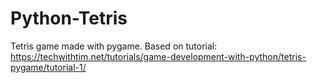 # Python-Tetris

Tetris game made with pygame.
Based on tutorial:
https://techwithtim.net/tutorials/game-development-with-python/tetris-pygame/tutorial-1/
